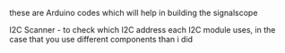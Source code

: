 these are Arduino codes which will help in building the signalscope

I2C Scanner - to check which I2C address each I2C module uses, in the case that you use different components than i did
